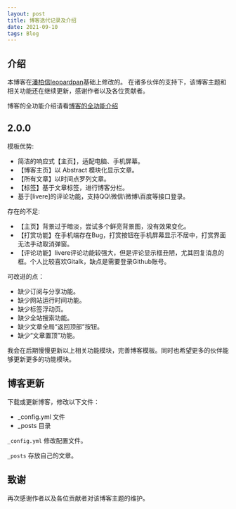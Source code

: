 ```yaml
---
layout: post
title: 博客迭代记录及介绍
date: 2021-09-10
tags: Blog   
---
```


## 介绍

本博客在[潘柏信leopardpan](https://github.com/leopardpan)基础上修改的。
在诸多伙伴的支持下，该博客主题和相关功能还在继续更新，感谢作者以及各位贡献者。

博客的全功能介绍请看[博客的全功能介绍](https://leopardpan.cn/2020/07/blog_info/)

## 2.0.0

模板优势:
* 简洁的响应式【主页】，适配电脑、手机屏幕。
* 【博客主页】以 Abstract 模块化显示文章。
* 【所有文章】以时间点罗列文章。
* 【标签】基于文章标签，进行博客分栏。
* 基于[livere]的评论功能，支持QQ\微信\微博\百度等接口登录。

存在的不足:
* 【主页】背景过于暗淡，尝试多个鲜亮背景图，没有效果变化。
* 【打赏功能】在手机端存在Bug，打赏按钮在手机屏幕显示不居中，打赏界面无法手动取消弹窗。
* 【评论功能】livere评论功能较强大，但是评论显示框丑陋，尤其回复消息的框。个人比较喜欢Gitalk，缺点是需要登录Github账号。


可改进的点：
* 缺少订阅与分享功能。
* 缺少网站运行时间功能。
* 缺少标签浮动页。
* 缺少全站搜索功能。
* 缺少文章全局“返回顶部”按钮。
* 缺少“文章置顶”功能。

我会在后期慢慢更新以上相关功能模块，完善博客模板。同时也希望更多的伙伴能够更新更多的功能模块。

## 博客更新

下载或更新博客，修改以下文件：

* _config.yml 文件
* _posts 目录

`_config.yml` 修改配置文件。

`_posts` 存放自己的文章。


## 致谢

再次感谢作者以及各位贡献者对该博客主题的维护。
